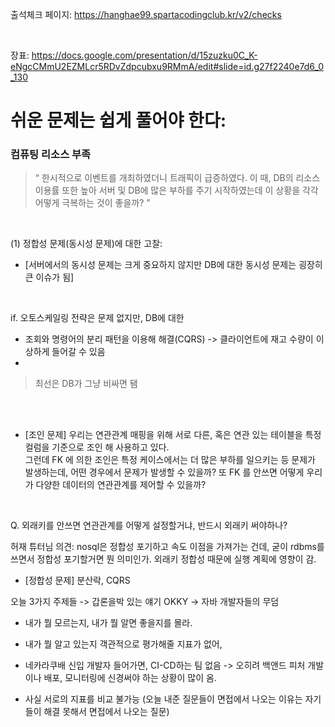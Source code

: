 

출석체크 페이지: https://hanghae99.spartacodingclub.kr/v2/checks

<br>

장표: https://docs.google.com/presentation/d/15zuzku0C_K-eNgcCMmU2EZMLcr5RDvZdpcubxu9RMmA/edit#slide=id.g27f2240e7d6_0_130


# 쉬운 문제는 쉽게 풀어야 한다: 

### 컴퓨팅 리소스 부족

> “ 한시적으로 이벤트를 개최하였더니 트래픽이 급증하였다. 
> 이 때, DB의 리소스 이용률 또한 높아 서버 및 DB에 많은 부하를 주기 시작하였는데 이 상황을 각각 
> 어떻게 극복하는 것이 좋을까? ”

<br>

(1) 정합성 문제(동시성 문제)에 대한 고찰: 
- [서버에서의 동시성 문제는 크게 중요하지 않지만 DB에 대한 동시성 문제는 굉장히 큰 이슈가 됨]

<br>

if. 오토스케일링 전략은 문제 없지만, DB에 대한
  +  조회와 명령어의 분리 패턴을 이용해 해결(CQRS) -> 클라이언트에 재고 수량이 이상하게 들어갈 수 있음
  + 

> 최선은 DB가 그냥 비싸면 됌


<br><br>

- [조인 문제]
우리는 연관관계 매핑을 위해 서로 다른, 혹은 연관 있는 테이블을 특정 컬럼을 기준으로 조인 해 사용하고 있다.  <br>
그런데 FK 에 의한 조인은 특정 케이스에서는 더 많은 부하를 일으키는 등 문제가 발생하는데, 어떤 경우에서 문제가 발생할 수 있을까? 또 FK 를 안쓰면 어떻게 우리가 다양한 데이터의 연관관계를 제어할 수 있을까?

<br>

Q. 외래키를 안쓰면 연관관계를 어떻게 설정할거냐, 반드시 외래키 써야하나?


허재 튜터님 의견: nosql은 정합성 포기하고 속도 이점을 가져가는 건데, 굳이 rdbms를 쓰면서 정합성 포기할거면 뭔 의미인가.
외래키 정합성 때문에 실행 계획에 영향이 감.
                  

- [정합성 문제]
분산락, CQRS

오늘 3가지 주제들 -> 갑론을박 있는 얘기
OKKY -> 자바 개발자들의 무덤



* 내가 뭘 모르는지, 내가 뭘 알면 좋을지를 몰라.
* 내가 뭘 알고 있는지 객관적으로 평가해줄 지표가 없어,

* 네카라쿠배 신입 개발자 들어가면, CI-CD하는 팀 없음 -> 오히려 백앤드 피처 개발이나 배포, 모니터링에 신경써야 하는 상황이 많이 옴.
* 사실 서로의 지표를 비교 불가능 (오늘 내준 질문들이 면접에서 나오는 이유는 자기들이 해결 못해서 면접에서 나오는 질문)





